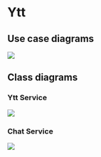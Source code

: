 # Ytt

## Use case diagrams

![](ytt-cases.svg)

## Class diagrams

### Ytt Service

![](ytt-service-classes.svg)

### Chat Service

![](ytt-chat-classes.svg)
